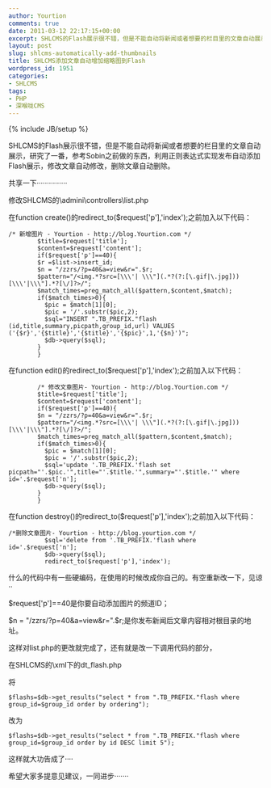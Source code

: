 ```yaml
---
author: Yourtion
comments: true
date: 2011-03-12 22:17:15+00:00
excerpt: SHLCMS的Flash展示很不错，但是不能自动将新闻或者想要的栏目里的文章自动展示，研究了一番，参考Sobin之前做的东西，利用正则表达式实现发布自动添加Flash展示，修改文章自动修改，删除文章自动删除。
layout: post
slug: shlcms-automatically-add-thumbnails
title: SHLCMS添加文章自动增加缩略图到Flash
wordpress_id: 1951
categories:
- SHLCMS
tags:
- PHP
- 深喉咙CMS
---
```

{% include JB/setup %}

SHLCMS的Flash展示很不错，但是不能自动将新闻或者想要的栏目里的文章自动展示，研究了一番，参考Sobin之前做的东西，利用正则表达式实现发布自动添加Flash展示，修改文章自动修改，删除文章自动删除。

共享一下···············

修改SHLCMS的\admini\controllers\list.php

在function create()的redirect_to($request['p'],'index');之前加入以下代码：

```
/* 新增图片 - Yourtion - http://blog.Yourtion.com */
		$title=$request['title'];
		$content=$request['content'];
		if($request['p']==40){
		$r =$list->insert_id;
		$n = "/zzrs/?p=40&a=view&r=".$r;
		$pattern="/<img.*?src=[\\\'| \\\"](.*?(?:[\.gif|\.jpg]))[\\\'|\\\"].*?[\/]?>/";
        $match_times=preg_match_all($pattern,$content,$match);
        if($match_times>0){
          $pic = $match[1][0];
		  $pic = '/'.substr($pic,2);
		  $sql="INSERT ".TB_PREFIX."flash (id,title,summary,picpath,group_id,url) VALUES ('{$r}','{$title}','{$title}','{$pic}',1,'{$n}')";
		  $db->query($sql);
		}
		}
```

在function edit()的redirect_to($request['p'],'index');之前加入以下代码：

```
		/* 修改文章图片- Yourtion - http://blog.Yourtion.com */
		$title=$request['title'];
		$content=$request['content'];
		if($request['p']==40){
		$n = "/zzrs/?p=40&a=view&r=".$r;
		$pattern="/<img.*?src=[\\\'| \\\"](.*?(?:[\.gif|\.jpg]))[\\\'|\\\"].*?[\/]?>/";
        $match_times=preg_match_all($pattern,$content,$match);
        if($match_times>0){
          $pic = $match[1][0];
		  $pic = '/'.substr($pic,2);
		  $sql='update '.TB_PREFIX.'flash set picpath="'.$pic.'",title="'.$title.'",summary="'.$title.'" where id='.$request['n'];
		  $db->query($sql);
		}
		}
```

在function destroy()的redirect_to($request['p'],'index');之前加入以下代码：

```
/*删除文章图片- Yourtion - http://blog.yourtion.com */
		  $sql='delete from '.TB_PREFIX.'flash where id='.$request['n'];
		  $db->query($sql);
		  redirect_to($request['p'],'index');
```

什么的代码中有一些硬编码，在使用的时候改成你自己的。有空重新改一下，见谅··

$request['p']==40是你要自动添加图片的频道ID；

$n = "/zzrs/?p=40&a=view&r=".$r;是你发布新闻后文章内容相对根目录的地址。

这样对list.php的更改就完成了，还有就是改一下调用代码的部分，

在SHLCMS的\xml下的dt_flash.php

将

```
$flashs=$db->get_results("select * from ".TB_PREFIX."flash where group_id=$group_id order by ordering");
```

改为

```
$flashs=$db->get_results("select * from ".TB_PREFIX."flash where group_id=$group_id order by id DESC limit 5");
```

这样就大功告成了····

希望大家多提意见建议，一同进步·······
